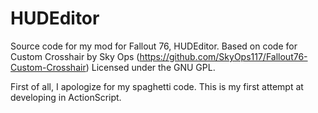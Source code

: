# HUDEditor
Source code for my mod for Fallout 76, HUDEditor. Based on code for Custom Crosshair by Sky Ops (https://github.com/SkyOps117/Fallout76-Custom-Crosshair) Licensed under the GNU GPL.

First of all, I apologize for my spaghetti code. This is my first attempt at developing in ActionScript.
